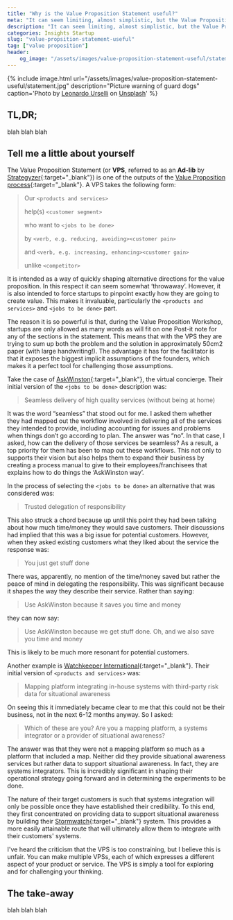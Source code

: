 ```yaml
---
title: "Why is the Value Proposition Statement useful?"
meta: "It can seem limiting, almost simplistic, but the Value Proposition Statement can be very useful in concentrating the mind and achieving clarity."
description: "It can seem limiting, almost simplistic, but the Value Proposition Statement can be very useful in concentrating the mind and achieving clarity."
categories: Insights Startup
slug: "value-propsition-statement-useful"
tag: ["value proposition"]
header:
    og_image: "/assets/images/value-proposition-statement-useful/statement.jpg"
---
```


{% include image.html url="/assets/images/value-proposition-statement-useful/statement.jpg" description="Picture warning of guard dogs" caption='<span>Photo by <a href="https://unsplash.com/@leourselli?utm_source=unsplash&amp;utm_medium=referral&amp;utm_content=creditCopyText">Leonardo Urselli</a> on <a href="https://unsplash.com/s/photos/text?utm_source=unsplash&amp;utm_medium=referral&amp;utm_content=creditCopyText">Unsplash</a></span>' %}

## TL,DR;

blah blah blah

## Tell me a little about yourself

The Value Proposition Statement (or **VPS**, referred to as an **Ad-lib** by [Strategyzer](https://www.strategyzer.com/){:target="_blank"}) is one of the outputs of the [Value Proposition process](https://www.strategyzer.com/canvas/value-proposition-canvas){:target="_blank"}.
A VPS takes the following form:

> Our `<products and services>`
>
> help(s) `<customer segment>`
>
> who want to `<jobs to be done>`
>
> by `<verb, e.g. reducing, avoiding><customer pain>`
>
> and `<verb, e.g. increasing, enhancing><customer gain>`
>
> unlike `<competitor>`

It is intended as a way of quickly shaping alternative directions for the value proposition.  In this respect it can seem somewhat ‘throwaway’.  However, it is also intended to force startups to pinpoint exactly how they are going to create value.  This makes it invaluable, particularly the `<products and services>` and `<jobs to be done>` part.

The reason it is so powerful is that, during the Value Proposition Workshop, startups are only allowed as many words as will fit on one Post-it note for any of the sections in the statement.  This means that with the VPS they are trying to sum up both the problem and the solution in approximately 50cm2 paper (with large handwriting!).  The advantage it has for the facilitator is that it exposes the biggest implicit assumptions of the founders, which makes it a perfect tool for challenging those assumptions.

Take the case of [AskWinston](https://askwinston.io/){:target="_blank"}, the virtual concierge.  Their initial version of the `<jobs to be done>` description was:

> Seamless delivery of high quality services (without being at home)

It was the word “seamless” that stood out for me.  I asked them whether they had mapped out the workflow involved in delivering all of the services they intended to provide, including accounting for issues and problems when things don’t go according to plan. The answer was “no”.  In that case, I asked, how can the delivery of those services be seamless?  As a result, a top priority for them has been to map out these workflows.  This not only to supports their vision but also helps them to expand their business by creating a process manual to give to their employees/franchisees that explains how to do things the ‘AskWinston way’.

In the process of selecting the `<jobs to be done>` an alternative that was considered was:

> Trusted delegation of responsibility

This also struck a chord because up until this point they had been talking about how much time/money they would save customers.  Their discussions had implied that this was a big issue for potential customers.  However, when they asked existing customers what they liked about the service the response was:

> You just get stuff done

There was, apparently, no mention of the time/money saved but rather the peace of mind in delegating the responsibility.  This was significant because it shapes the way they describe their service.  Rather than saying:

> Use AskWinston because it saves you time and money

they can now say:

> Use AskWinston because we get stuff done.  Oh, and we also save you time and money
 
 This is likely to be much more resonant for potential customers.

Another example is [Watchkeeper International](https://www.watchkeeperintl.com/){:target="_blank"}.  Their initial version of `<products and services>` was:

> Mapping platform integrating in-house systems with third-party risk data for situational awareness

On seeing this it immediately became clear to me that this could not be their business, not in the next 6-12 months anyway.  So I asked:

> Which of these are you? Are you a mapping platform, a systems integrator or a provider of situational awareness?

The answer was that they were not a mapping platform so much as a platform that included a map.  Neither did they provide situational awareness services but rather data to support situational awareness.  In fact, they are systems integrators.  This is incredibly significant in shaping their operational strategy going forward and in determining the experiments to be done.

The nature of their target customers is such that systems integration will only be possible once they have established their credibility.  To this end, they first concentrated on providing data to support situational awareness by building their [Stormwatch](https://www.watchkeeperintl.com/stormwatch){:target="_blank"} system.  This provides a more easily attainable route that will ultimately allow them to integrate with their customers' systems.

I've heard the criticism that the VPS is too constraining, but I believe this is unfair.  You can make multiple VPSs, each of which expresses a different aspect of your product or service. The VPS is simply a tool for exploring and for challenging your thinking.

## The take-away

blah blah blah
